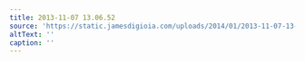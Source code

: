 ```yaml
---
title: 2013-11-07 13.06.52
source: 'https://static.jamesdigioia.com/uploads/2014/01/2013-11-07-13-06-52-scaled.jpg'
altText: ''
caption: ''
---
```


